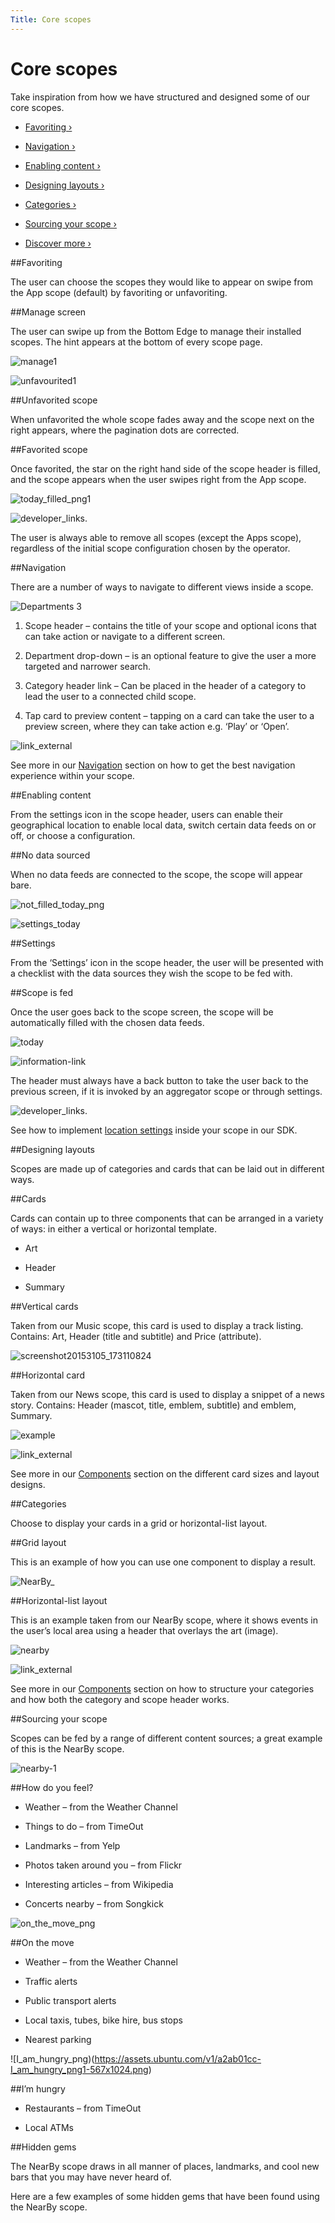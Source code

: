 ```yaml
---
Title: Core scopes
---
```


# Core scopes

Take inspiration from how we have structured and designed some of our core scopes.

-  [Favoriting ›](#favoriting)

-  [Navigation ›](#navigation)

-  [Enabling content ›](#enabling-content)

-  [Designing layouts ›](#designing-layouts)

-  [Categories ›](#categories)

-  [Sourcing your scope ›](#sourcing-your-scope)

-  [Discover more ›](#discover-more)

##Favoriting

The user can choose the scopes they would like to appear on swipe from the App scope (default) by favoriting or unfavoriting.

##Manage screen

The user can swipe up from the Bottom Edge to manage their installed scopes. The hint appears at the bottom of every scope page.

![manage1](https://assets.ubuntu.com/v1/66a39d05-manage11-567x1024.png)

![unfavourited1](https://assets.ubuntu.com/v1/04575fa3-unfavourited11-567x1024.png)

##Unfavorited scope

When unfavorited the whole scope fades away and the scope next on the right appears, where the pagination dots are corrected.

##Favorited scope

Once favorited, the star on the right hand side of the scope header is filled, and the scope appears when the user swipes right from the App scope.

![today_filled_png1](https://assets.ubuntu.com/v1/073f30a6-today_filled_png12-567x1024.png)

![developer_links.](https://assets.ubuntu.com/v1/0d9d7281-developer_links..png)

The user is always able to remove all scopes (except the Apps scope), regardless of the initial scope configuration chosen by the operator.

##Navigation

There are a number of ways to navigate to different views inside a scope.

![Departments 3](https://assets.ubuntu.com/v1/2a544668-Departments-3.png)

1. Scope header – contains the title of your scope and optional icons that can take action or navigate to a different screen.

2. Department drop-down – is an optional feature to give the user a more targeted and narrower search.

3. Category header link – Can be placed in the header of a category to lead the user to a connected child scope.

4. Tap card to preview content – tapping on a card can take the user to a preview screen, where they can take action e.g. ‘Play’ or ‘Open’.

![link_external](https://assets.ubuntu.com/v1/9e8b37dd-link_external.png)

See more in our  [Navigation](navigation.md) section on how to get the best navigation experience within your scope.

##Enabling content

From the settings icon in the scope header, users can enable their geographical location to enable local data, switch certain data feeds on or off, or choose a configuration.

##No data sourced

When no data feeds are connected to the scope, the scope will appear bare.

![not_filled_today_png](https://assets.ubuntu.com/v1/20f428e2-not_filled_today_png1-567x1024.png)

![settings_today](https://assets.ubuntu.com/v1/b05bfaf5-settings_today1-567x1024.png)

##Settings

From the ‘Settings’ icon in the scope header, the user will be presented with a checklist with the data sources they wish the scope to be fed with.

##Scope is fed

Once the user goes back to the scope screen, the scope will be automatically filled with the chosen data feeds.

![today](https://assets.ubuntu.com/v1/79520fde-today1-567x1024.png)

![information-link](https://assets.ubuntu.com/v1/7024ba0f-information-link.png)

The header must always have a back button to take the user back to the previous screen, if it is invoked by an aggregator scope or through settings.

![developer_links.](https://assets.ubuntu.com/v1/0d9d7281-developer_links..png)

See how to implement  [location settings](https://developer.ubuntu.com/api/scopes/design/cpp/sdk-14.10/unity.scopes.Location/) inside your scope in our SDK.

##Designing layouts

Scopes are made up of categories and cards that can be laid out in different ways.

##Cards

Cards can contain up to three components that can be arranged in a variety of ways: in either a vertical or horizontal template.

- Art

- Header

- Summary

##Vertical cards

Taken from our Music scope, this card is used to display a track listing. Contains: Art, Header (title and subtitle) and Price (attribute).

![screenshot20153105_173110824](https://assets.ubuntu.com/v1/61961ab1-screenshot20153105_173110824.png)

##Horizontal card

Taken from our News scope, this card is used to display a snippet of a news story. Contains: Header (mascot, title, emblem, subtitle) and emblem, Summary.

![example](https://assets.ubuntu.com/v1/fb4cd451-example.png)

![link_external](https://assets.ubuntu.com/v1/9e8b37dd-link_external.png)

See more in our  [Components](components.md) section on the different card sizes and layout designs.

##Categories

Choose to display your cards in a grid or horizontal-list layout.

##Grid layout

This is an example of how you can use one component to display a result.

![NearBy_](https://assets.ubuntu.com/v1/26114ef0-NearBy_.png)

##Horizontal-list layout

This is an example taken from our NearBy scope, where it shows events in the user’s local area using a header that overlays the art (image).

![nearby](https://assets.ubuntu.com/v1/96bd8412-nearby1.png)

![link_external](https://assets.ubuntu.com/v1/9e8b37dd-link_external.png)

See more in our  [Components](components.md) section on how to structure your categories and how both the category and scope header works.

##Sourcing your scope

Scopes can be fed by a range of different content sources; a great example of this is the NearBy scope.

![nearby-1](https://assets.ubuntu.com/v1/74adabc8-nearby-1-567x1024.png)

##How do you feel?

- Weather – from the Weather Channel

- Things to do – from TimeOut

- Landmarks – from Yelp

- Photos taken around you – from Flickr

- Interesting articles – from Wikipedia

- Concerts nearby – from Songkick

![on_the_move_png](https://assets.ubuntu.com/v1/28d548ce-on_the_move_png1-567x1024.png)

##On the move

- Weather – from the Weather Channel

- Traffic alerts

- Public transport alerts

- Local taxis, tubes, bike hire, bus stops

- Nearest parking

![I_am_hungry_png)(https://assets.ubuntu.com/v1/a2ab01cc-I_am_hungry_png1-567x1024.png)

##I’m hungry

- Restaurants – from TimeOut

- Local ATMs

##Hidden gems

The NearBy scope draws in all manner of places, landmarks, and cool new bars that you may have never heard of.

Here are a few examples of some hidden gems that have been found using the NearBy scope.
